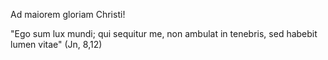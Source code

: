 Ad maiorem gloriam Christi!

"Ego sum lux mundi; qui sequitur me, non ambulat in tenebris, sed habebit lumen vitae" (Jn, 8,12)

<!---
mateus-gf/mateus-gf is a ✨ special ✨ repository because its `README.md` (this file) appears on your GitHub profile.
You can click the Preview link to take a look at your changes.
--->
